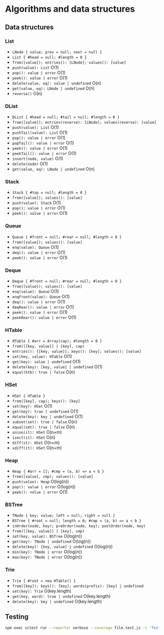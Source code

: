 # Algorithms and data structures

## Data structures

### List

- `LNode { value; prev = null; next = null }`
- `List { #head = null; #length = 0 }`
- `from([value]); entries(): [LNode]; values(): [value]`
- `push(value): List` O(1)
- `pop(): value | error` O(1)
- `peek(): value | error` O(1)
- `delete(value, eq): value | undefined` O(n)
- `get(value, eq): LNode | undefined` O(n)
- `reverse()` O(n)

### DList

- `DList { #head = null; #tail = null; #length = 0 }`
- `from([value]); entries(reverse): [LNode]; values(reverse): [value]`
- `push(value): List` O(1)
- `pushTail(value): List` O(1)
- `pop(): value | error` O(1)
- `popTail(): value | error` O(1)
- `peek(): value | error` O(1)
- `peekTail(): value | error` O(1)
- `insert(node, value)` O(1)
- `delete(node)` O(1)
- `get(value, eq): LNode | undefined` O(n)

### Stack

- `Stack { #top = null; #length = 0 }`
- `from([value]); values(): [value]`
- `push(value): Stack` O(1)
- `pop(): value | error` O(1)
- `peek(): value | error` O(1)

### Queue

- `Queue { #front = null; #rear = null; #length = 0 }`
- `from([value]); values(): [value]`
- `enq(value): Queue` O(1)
- `deq(): value | error` O(1)
- `peek(): value | error` O(1)

### Deque

- `Deque { #front = null; #rear = null; #length = 0 }`
- `from([value]); values(): [value]`
- `enq(value): Queue` O(1)
- `enqFront(value): Queue` O(1)
- `deq(): value | error` O(1)
- `deqRear(): value | error` O(1)
- `peek(): value | error` O(1)
- `peekRear(): value | error` O(1)

### HTable

- `HTable { #arr = Array(cap); #length = 0 }`
- `from([[key, value]] | [key], cap)`
- `entries(): [[key, value]]; keys(): [key]; values(): [value]`
- `set(key, value): HTable` O(1)
- `get(key): value | undefined` O(1)
- `delete(key): [key, value] | undefined` O(1)
- `equal(htb): true | false` O(n)

### HSet

- `HSet { HTable }`
- `from([key], cap); keys(): [key]`
- `set(key): HSet` O(1)
- `get(key): true | undefined` O(1)
- `delete(key): key | undefined` O(1)
- `subset(set): true | false` O(n)
- `equal(set): true | false` O(n)
- `union(it): HSet` O(n+m)
- `isect(it): HSet` O(n)
- `diff(it): HSet` O(n+m)
- `sdiff(it): HSet` O(n+m)

### Heap

- `Heap { #arr = []; #cmp = (a, b) => a < b }`
- `from([value], cmp); values(): [value]`
- `push(value): Heap` O(log(n))
- `pop(): value | error` O(log(n))
- `peek(): value | error` O(1)

### BSTree

- `TNode { key; value; left = null; right = null }`
- `BSTree { #root = null; length = 0; #cmp = (a, b) => a < b }`
- `inOrder(node, key); preOrder(node, key); postOrder(node, key)`
- `from([[key, value]] | [key], cmp)`
- `set(key, value): BSTree` O(log(n))
- `get(key): TNode | undefined` O(log(n))
- `delete(key): [key, value] | undefined` O(log(n))
- `min(key): TNode | error` O(log(n))
- `max(key): TNode | error` O(log(n))

### Trie

- `Trie { #root = new HTable() }`
- `from([key]); keys(): [key]; words(prefix): [key] | undefined`
- `set(key): Trie` O(key.length)
- `get(key, word): true | undefined` O(key.length)
- `delete(key): key | undefined` O(key.length)

## Testing

```zsh
npm exec vitest run --reporter verbose --coverage file.test.js -t 'Test'
```
